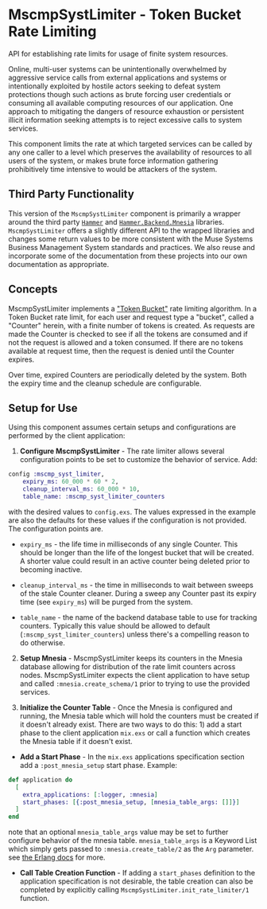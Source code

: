 # MscmpSystLimiter - Token Bucket Rate Limiting

API for establishing rate limits for usage of finite system resources.

Online, multi-user systems can be unintentionally overwhelmed by aggressive
service calls from external applications and systems or intentionally
exploited by hostile actors seeking to defeat system protections though such
actions as brute forcing user credentials or consuming all available computing
resources of our application.  One approach to mitigating the dangers of
resource exhaustion or persistent illicit information seeking attempts is to
reject excessive calls to system services.

This component limits the rate at which targeted services can be called by
any one caller to a level which preserves the availability of resources to
all users of the system, or makes brute force information gathering
prohibitively time intensive to would be attackers of the system.

## Third Party Functionality

This version of the `MscmpSystLimiter` component is primarily a wrapper
around the third party [`Hammer`](https://github.com/ExHammer/hammer) and
[`Hammer.Backend.Mnesia`](https://github.com/ExHammer/hammer-backend-mnesia)
libraries.  `MscmpSystLimiter` offers a slightly different API to the
wrapped libraries and changes some return values to be more consistent with
the Muse Systems Business Management System standards and practices.  We also
reuse and incorporate some of the documentation from these projects into our
own documentation as appropriate.

## Concepts

MscmpSystLimiter implements a ["Token Bucket"](https://en.wikipedia.org/wiki/Token_bucket)
rate limiting algorithm.  In a Token Bucket rate limit, for each user and
request type a "bucket", called a "Counter" herein, with a finite
number of tokens is created.  As requests are made the Counter is checked to
see if all the tokens are consumed and if not the request is allowed and a
token consumed.  If there are no tokens available at request time, then the
request is denied until the Counter expires.

Over time, expired Counters are periodically deleted by the system.  Both the
expiry time and the cleanup schedule are configurable.

## Setup for Use

Using this component assumes certain setups and configurations are performed
by the client application:

1. __Configure MscmpSystLimiter__ - The rate limiter allows several
configuration points to be set to customize the behavior of service.  Add:

  ```elixir
  config :mscmp_syst_limiter,
      expiry_ms: 60_000 * 60 * 2,
      cleanup_interval_ms: 60_000 * 10,
      table_name: :mscmp_syst_limiter_counters
  ```
  with the desired values to `config.exs`.  The values expressed in the
  example are also the defaults for these values if the configuration is not
  provided.  The configuration points are.

  * `expiry_ms` - the life time in milliseconds of any single Counter.  This
  should be longer than the life of the longest bucket that will be created.
  A shorter value could result in an active counter being deleted prior to
  becoming inactive.

  * `cleanup_interval_ms` - the time in milliseconds to wait between sweeps
  of the stale Counter cleaner.  During a sweep any Counter past its expiry
  time (see `expiry_ms`) will be purged from the system.

  * `table_name` - the name of the backend database table to use for
  tracking counters.  Typically this value should be allowed to default
  (`:mscmp_syst_limiter_counters`) unless there's a compelling reason
  to do otherwise.

2. __Setup Mnesia__ - MscmpSystLimiter keeps its counters in the Mnesia
database allowing for distribution of the rate limit counters across nodes.
MscmpSystLimiter expects the client application to have setup and called
`:mnesia.create_schema/1` prior to trying to use the provided services.

3. __Initialize the Counter Table__ - Once the Mnesia is configured and
running, the Mnesia table which will hold the counters must be created if it
doesn't already exist.  There are two ways to do this: 1) add a start phase to
the client application `mix.exs` or call a function which creates the Mnesia
table if it doesn't exist.

  * __Add a Start Phase__ - In the `mix.exs` applications specification
  section add a `:post_mnesia_setup` start phase.  Example:

  ```elixir
  def application do
    [
      extra_applications: [:logger, :mnesia]
      start_phases: [{:post_mnesia_setup, [mnesia_table_args: []]}]
    ]
  end
  ```
  note that an optional `mnesia_table_args` value may be set to further
  configure behavior of the mnesia table. `mnesia_table_args` is a
  Keyword List which simply gets passed to `:mnesia.create_table/2` as the
  `Arg` parameter.  see [the Erlang docs](https://www.erlang.org/doc/man/mnesia.html#create_table-2)
  for more.

  * __Call Table Creation Function__ - If adding a `start_phases` definition
  to the application specification is not desirable, the table creation can
  also be completed by explicitly calling
  `MscmpSystLimiter.init_rate_limiter/1` function.
